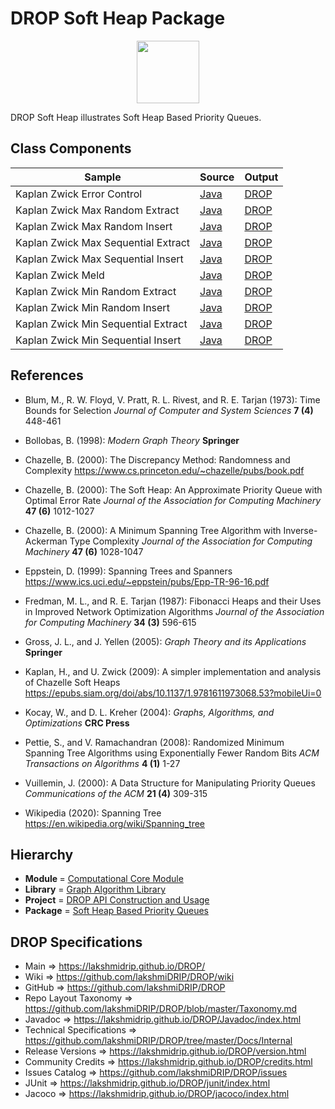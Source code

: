# DROP Soft Heap Package

<p align="center"><img src="https://github.com/lakshmiDRIP/DROP/blob/master/DRIP_Logo.gif?raw=true" width="100"></p>

DROP Soft Heap illustrates Soft Heap Based Priority Queues.


## Class Components

 |     Sample     | Source | Output |
 |----------------|--------|--------|
 | Kaplan Zwick Error Control | [Java](https://github.com/lakshmiDRIP/DROP/tree/master/src/main/java/org/drip/sample/softheap/KaplanZwickErrorControl.java) | [DROP](https://github.com/lakshmiDRIP/DROP/blob/master/drop/org/drip/sample/softheap/KaplanZwickErrorControl.drop) |
 | Kaplan Zwick Max Random Extract | [Java](https://github.com/lakshmiDRIP/DROP/tree/master/src/main/java/org/drip/sample/softheap/KaplanZwickMaxRandomExtract.java) | [DROP](https://github.com/lakshmiDRIP/DROP/blob/master/drop/org/drip/sample/softheap/KaplanZwickMaxRandomExtract.drop) |
 | Kaplan Zwick Max Random Insert | [Java](https://github.com/lakshmiDRIP/DROP/tree/master/src/main/java/org/drip/sample/softheap/KaplanZwickMaxRandomInsert.java) | [DROP](https://github.com/lakshmiDRIP/DROP/blob/master/drop/org/drip/sample/softheap/KaplanZwickMaxRandomInsert.drop) |
 | Kaplan Zwick Max Sequential Extract | [Java](https://github.com/lakshmiDRIP/DROP/tree/master/src/main/java/org/drip/sample/softheap/KaplanZwickMaxSequentialExtract.java) | [DROP](https://github.com/lakshmiDRIP/DROP/blob/master/drop/org/drip/sample/softheap/KaplanZwickMaxSequentialExtract.drop) |
 | Kaplan Zwick Max Sequential Insert | [Java](https://github.com/lakshmiDRIP/DROP/tree/master/src/main/java/org/drip/sample/softheap/KaplanZwickMaxSequentialInsert.java) | [DROP](https://github.com/lakshmiDRIP/DROP/blob/master/drop/org/drip/sample/softheap/KaplanZwickMaxSequentialInsert.drop) |
 | Kaplan Zwick Meld | [Java](https://github.com/lakshmiDRIP/DROP/tree/master/src/main/java/org/drip/sample/softheap/KaplanZwickMeld.java) | [DROP](https://github.com/lakshmiDRIP/DROP/blob/master/drop/org/drip/sample/softheap/KaplanZwickMeld.drop) |
 | Kaplan Zwick Min Random Extract | [Java](https://github.com/lakshmiDRIP/DROP/tree/master/src/main/java/org/drip/sample/softheap/KaplanZwickMinRandomExtract.java) | [DROP](https://github.com/lakshmiDRIP/DROP/blob/master/drop/org/drip/sample/softheap/KaplanZwickMinRandomExtract.drop) |
 | Kaplan Zwick Min Random Insert | [Java](https://github.com/lakshmiDRIP/DROP/tree/master/src/main/java/org/drip/sample/softheap/KaplanZwickMinRandomInsert.java) | [DROP](https://github.com/lakshmiDRIP/DROP/blob/master/drop/org/drip/sample/softheap/KaplanZwickMinRandomInsert.drop) |
 | Kaplan Zwick Min Sequential Extract | [Java](https://github.com/lakshmiDRIP/DROP/tree/master/src/main/java/org/drip/sample/softheap/KaplanZwickMinSequentialExtract.java) | [DROP](https://github.com/lakshmiDRIP/DROP/blob/master/drop/org/drip/sample/softheap/KaplanZwickMinSequentialExtract.drop) |
 | Kaplan Zwick Min Sequential Insert | [Java](https://github.com/lakshmiDRIP/DROP/tree/master/src/main/java/org/drip/sample/softheap/KaplanZwickMinSequentialInsert.java) | [DROP](https://github.com/lakshmiDRIP/DROP/blob/master/drop/org/drip/sample/softheap/KaplanZwickMinSequentialInsert.drop) |


## References

 * Blum, M., R. W. Floyd, V. Pratt, R. L. Rivest, and R. E. Tarjan (1973): Time Bounds for Selection <i> Journal of Computer and System Sciences</i> <b>7 (4)</b> 448-461

 * Bollobas, B. (1998): <i>Modern Graph Theory</i> <b>Springer</b>

 * Chazelle, B. (2000): The Discrepancy Method: Randomness and Complexity https://www.cs.princeton.edu/~chazelle/pubs/book.pdf

 * Chazelle, B. (2000): The Soft Heap: An Approximate Priority Queue with Optimal Error Rate <i>Journal of the Association for Computing Machinery</i> <b>47 (6)</b> 1012-1027

 * Chazelle, B. (2000): A Minimum Spanning Tree Algorithm with Inverse-Ackerman Type Complexity <i>Journal of the Association for Computing Machinery</i> <b>47 (6)</b> 1028-1047

 * Eppstein, D. (1999): Spanning Trees and Spanners https://www.ics.uci.edu/~eppstein/pubs/Epp-TR-96-16.pdf

 * Fredman, M. L., and R. E. Tarjan (1987): Fibonacci Heaps and their Uses in Improved Network Optimization Algorithms <i>Journal of the Association for Computing Machinery</i> <b>34 (3)</b> 596-615

 * Gross, J. L., and J. Yellen (2005): <i>Graph Theory and its Applications</i> <b>Springer</b>

 * Kaplan, H., and U. Zwick (2009): A simpler implementation and analysis of Chazelle Soft Heaps https://epubs.siam.org/doi/abs/10.1137/1.9781611973068.53?mobileUi=0

 * Kocay, W., and D. L. Kreher (2004): <i>Graphs, Algorithms, and Optimizations</i> <b>CRC Press</b>

 * Pettie, S., and V. Ramachandran (2008): Randomized Minimum Spanning Tree Algorithms using Exponentially Fewer Random Bits <i>ACM Transactions on Algorithms</i> <b>4 (1)</b> 1-27

 * Vuillemin, J. (2000): A Data Structure for Manipulating Priority Queues <i>Communications of the ACM</i> <b>21 (4)</b> 309-315

 * Wikipedia (2020): Spanning Tree https://en.wikipedia.org/wiki/Spanning_tree


## Hierarchy

 <ul>
	<li><b>Module </b> = <a href = "https://github.com/lakshmiDRIP/DROP/tree/master/ComputationalCore.md">Computational Core Module</a></li>
	<li><b>Library</b> = <a href = "https://github.com/lakshmiDRIP/DROP/tree/master/GraphAlgorithmLibrary.md">Graph Algorithm Library</a></li>
	<li><b>Project</b> = <a href = "https://github.com/lakshmiDRIP/DROP/tree/master/src/main/java/org/drip/sample/README.md">DROP API Construction and Usage</a></li>
	<li><b>Package</b> = <a href = "https://github.com/lakshmiDRIP/DROP/tree/master/src/main/java/org/drip/sample/softheap/README.md">Soft Heap Based Priority Queues</a></li>
 </ul>


## DROP Specifications

 * Main                     => https://lakshmidrip.github.io/DROP/
 * Wiki                     => https://github.com/lakshmiDRIP/DROP/wiki
 * GitHub                   => https://github.com/lakshmiDRIP/DROP
 * Repo Layout Taxonomy     => https://github.com/lakshmiDRIP/DROP/blob/master/Taxonomy.md
 * Javadoc                  => https://lakshmidrip.github.io/DROP/Javadoc/index.html
 * Technical Specifications => https://github.com/lakshmiDRIP/DROP/tree/master/Docs/Internal
 * Release Versions         => https://lakshmidrip.github.io/DROP/version.html
 * Community Credits        => https://lakshmidrip.github.io/DROP/credits.html
 * Issues Catalog           => https://github.com/lakshmiDRIP/DROP/issues
 * JUnit                    => https://lakshmidrip.github.io/DROP/junit/index.html
 * Jacoco                   => https://lakshmidrip.github.io/DROP/jacoco/index.html
